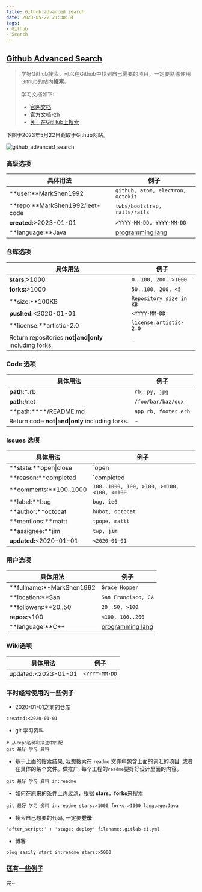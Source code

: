 ```yaml
---
title: Github advanced search
date: 2023-05-22 21:30:54
tags:
- Github
- Search
---
```


## [Github Advanced Search][1]

> 学好Github搜索，可以在Github中找到自己需要的项目，一定要熟练使用Github的站内**搜索**。
>
> 学习文档如下:
>
> - [官网文档][2] 
> - [官方文档-zh][3]
> - [关于在GitHub上搜索][4]



下图于2023年5月22日截取于Github网站。

![github_advanced_search](https://user-images.githubusercontent.com/40328786/239930540-11365707-cc8c-4705-9b7f-a583f781e151.png)

### 高级选项

| 具体用法                        | 例子                              |
| ------------------------------- | --------------------------------- |
| **user:**MarkShen1992           | `github, atom, electron, octokit` |
| **repo:**MarkShen1992/leet-code | `twbs/bootstrap, rails/rails`     |
| **created:**>2023-01-01         | `>YYYY-MM-DD, YYYY-MM-DD`         |
| **language:**Java               | [programming lang][6]             |

### 仓库选项

| 具体用法                                                | 例子                    |
| ------------------------------------------------------- | ----------------------- |
| **stars:**>1000                                         | `0..100, 200, >1000`    |
| **forks:**>1000                                         | `50..100, 200, <5`      |
| **size:**100KB                                          | `Repository size in KB` |
| **pushed:**<2020-01-01                                  | `<YYYY-MM-DD`           |
| **license:**artistic-2.0                                | `license:artistic-2.0`  |
| Return repositories **not\|and\|only** including forks. | -                       |

### Code 选项

| 具体用法                                        | 例子                 |
| ----------------------------------------------- | -------------------- |
| **path:***.rb                                   | `rb, py, jpg`        |
| **path:**/net                                   | `/foo/bar/baz/qux`   |
| **path:****/README.md                           | `app.rb, footer.erb` |
| Return code **not\|and\|only** including forks. | -                    |

### Issues 选项

| 具体用法                | 例子                                       |
| ----------------------- | ------------------------------------------ |
| **state:**open\|close   | `open|close`                               |
| **reason:**completed    | `completed|not planned|reopened`           |
| **comments:**100..1000  | `100..1000, 100, >100, >=100, <100, <=100` |
| **label:**bug           | `bug, ie6`                                 |
| **author:**octocat      | `hubot, octocat`                           |
| **mentions:**mattt      | `tpope, mattt`                             |
| **assignee:**jim        | `twp, jim`                                 |
| **updated:**<2020-01-01 | `<2020-01-01`                              |

### 用户选项

| 具体用法                  | 例子                  |
| ------------------------- | --------------------- |
| **fullname:**MarkShen1992 | `Grace Hopper`        |
| **location:**San          | `San Francisco, CA`   |
| **followers:**20..50      | `20..50, >100`        |
| **repos:**<100            | `<100, 100..200`      |
| **language:**C++          | [programming lang][6] |

### Wiki选项

| 具体用法            | 例子          |
| ------------------- | ------------- |
| updated:<2023-01-01 | `<YYYY-MM-DD` |

### 平时经常使用的一些例子

- 2020-01-01之前的仓库

```
created:<2020-01-01
```

- git 学习资料

```
# 从repo名称和描述中匹配
git 最好 学习 资料
```

- 基于上面的搜索结果, 我想搜索在 `readme` 文件中包含上面的词汇的项目, 或者在具体的某个文件。做推广, 每个工程的`readme`要好好设计里面的内容。

```
git 最好 学习 资料 in:readme
```

- 如何在原来的条件上再过滤，根据 **stars**，**forks**来搜索

```
git 最好 学习 资料 in:readme stars:>1000 forks:>1000 language:Java
```

- 搜索自己想要的代码, 一定要**登录**

```
'after_script:' + 'stage: deploy' filename:.gitlab-ci.yml
```

- 博客

```
blog easily start in:readme stars:>5000
```



### [还有一些例子][5]

完~

[1]:https://github.com/search/advanced
[2]:https://docs.github.com/en/search-github
[3]: https://docs.github.com/zh/search-github
[4]:https://docs.github.com/zh/search-github/getting-started-with-searching-on-github/about-searching-on-github
[5]: https://gist.github.com/bonniss/4f0de4f599708c5268134225dda003e0
[6]:https://github.com/collections/programming-languages
